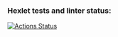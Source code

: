 ### Hexlet tests and linter status:
[![Actions Status](https://github.com/BeerLock/qa-engineer-project-84/workflows/hexlet-check/badge.svg)](https://github.com/BeerLock/qa-engineer-project-84/actions)
